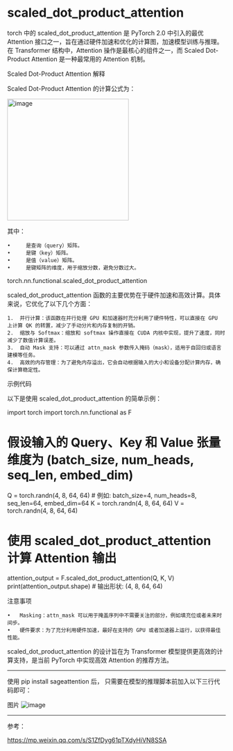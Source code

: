# scaled_dot_product_attention
torch 中的 scaled_dot_product_attention 是 PyTorch 2.0 中引入的最优 Attention 接口之一，旨在通过硬件加速和优化的计算图，加速模型训练与推理。在 Transformer 结构中，Attention 操作是最核心的组件之一，而 Scaled Dot-Product Attention 是一种最常用的 Attention 机制。

Scaled Dot-Product Attention 解释

Scaled Dot-Product Attention 的计算公式为：

<img width="280" alt="image" src="https://github.com/user-attachments/assets/4bd010a1-1faf-488d-8b76-ef40bf9f099e">


其中：

	•	￼ 是查询（query）矩阵。
	•	￼ 是键（key）矩阵。
	•	￼ 是值（value）矩阵。
	•	￼ 是键矩阵的维度，用于缩放分数，避免分数过大。

torch.nn.functional.scaled_dot_product_attention

scaled_dot_product_attention 函数的主要优势在于硬件加速和高效计算。具体来说，它优化了以下几个方面：

	1.	并行计算：该函数在并行处理 GPU 和加速器时充分利用了硬件特性，可以直接在 GPU 上计算 QK 的转置，减少了手动分片和内存复制的开销。
	2.	缩放与 Softmax：缩放和 softmax 操作直接在 CUDA 内核中实现，提升了速度，同时减少了数值计算误差。
	3.	自动 Mask 支持：可以通过 attn_mask 参数传入掩码（mask），适用于自回归或语言建模等任务。
	4.	高效的内存管理：为了避免内存溢出，它会自动根据输入的大小和设备分配计算内存，确保计算稳定性。

示例代码

以下是使用 scaled_dot_product_attention 的简单示例：

import torch
import torch.nn.functional as F

# 假设输入的 Query、Key 和 Value 张量维度为 (batch_size, num_heads, seq_len, embed_dim)
Q = torch.randn(4, 8, 64, 64)  # 例如: batch_size=4, num_heads=8, seq_len=64, embed_dim=64
K = torch.randn(4, 8, 64, 64)
V = torch.randn(4, 8, 64, 64)

# 使用 scaled_dot_product_attention 计算 Attention 输出
attention_output = F.scaled_dot_product_attention(Q, K, V)
print(attention_output.shape)  # 输出形状: (4, 8, 64, 64)

注意事项

	•	Masking：attn_mask 可以用于掩盖序列中不需要关注的部分，例如填充位或者未来时间步。
	•	硬件要求：为了充分利用硬件加速，最好在支持的 GPU 或者加速器上运行，以获得最佳性能。

scaled_dot_product_attention 的设计旨在为 Transformer 模型提供更高效的计算支持，是当前 PyTorch 中实现高效 Attention 的推荐方法。

---

使用 pip install sageattention 后，
只需要在模型的推理脚本前加入以下三行代码即可：

图片
![image](https://github.com/user-attachments/assets/1b85c0c2-2ab4-4fd5-aaf6-34872e787fb5)


---

参考：

https://mp.weixin.qq.com/s/S1ZfDyg61pTXdyHiVN8SSA
